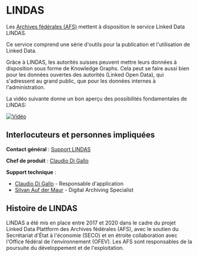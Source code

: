 # LINDAS

Les [Archives fédérales (AFS)](https://www.bar.admin.ch/bar/fr/home.html) mettent à disposition le service Linked Data LINDAS. 
 
Ce service comprend une série d'outils pour la publication et l'utilisation de Linked Data.

Grâce à LINDAS, les autorités suisses peuvent mettre leurs données à disposition sous forme de Knowledge Graphs. Cela peut se faire aussi bien pour les données ouvertes des autorités (Linked Open Data), qui s'adressent au grand public, que pour les données internes à l'administration.

La vidéo suivante donne un bon aperçu des possibilités fondamentales de LINDAS: 

[![Vidéo](http://img.youtube.com/vi/VWVsCMnh4BA/0.jpg)](http://www.youtube.com/watch?v=VWVsCMnh4BA "Vidéo")

## Interlocuteurs et personnes impliquées

**Contact général** :
[Support LINDAS](mailto:support.lindas@bar.admin.ch)

**Chef de produit** :
[Claudio Di Gallo](mailto:claudio.digallo@bar.admin.ch)

**Support technique** :
- [Claudio Di Gallo](mailto:claudio.digallo@bar.admin.ch) - Responsable d'application      
- [Silvan Auf der Maur](mailto:silvan.aufdermaur@bar.admin.ch) - Digital Archiving Specialist

## Histoire de LINDAS

LINDAS a été mis en place entre 2017 et 2020 dans le cadre du projet Linked Data Plattform des Archives fédérales (AFS), avec le soutien du Secrétariat d'État à l'économie (SECO) et en étroite collaboration avec l'Office fédéral de l'environnement (OFEV). Les AFS sont responsables de la poursuite du développement et de l'exploitation.

